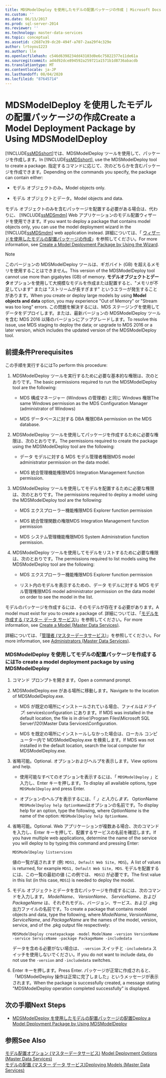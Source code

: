 ```yaml
---
title: MDSModelDeploy を使用したモデルの配置パッケージの作成 | Microsoft Docs
ms.custom: ''
ms.date: 06/13/2017
ms.prod: sql-server-2014
ms.reviewer: ''
ms.technology: master-data-services
ms.topic: conceptual
ms.assetid: c2687e39-dc20-494f-a707-2aa29f4c329e
author: lrtoyou1223
ms.author: lle
ms.openlocfilehash: c546d6398234dd43103d0e6c75822377e11de61a
ms.sourcegitcommit: ad4d92dce894592a259721a1571b1d8736abacdb
ms.translationtype: MT
ms.contentlocale: ja-JP
ms.lasthandoff: 08/04/2020
ms.locfileid: "87645714"
---
```

# <a name="create-a-model-deployment-package-by-using-mdsmodeldeploy"></a><span data-ttu-id="8a75f-102">MDSModelDeploy を使用したモデルの配置パッケージの作成</span><span class="sxs-lookup"><span data-stu-id="8a75f-102">Create a Model Deployment Package by Using MDSModelDeploy</span></span>
  <span data-ttu-id="8a75f-103">[!INCLUDE[ssMDSshort](../includes/ssmdsshort-md.md)]では、MDSModelDeploy ツールを使用して、パッケージを作成します。</span><span class="sxs-lookup"><span data-stu-id="8a75f-103">In [!INCLUDE[ssMDSshort](../includes/ssmdsshort-md.md)], use the MDSModelDeploy tool to create a package.</span></span> <span data-ttu-id="8a75f-104">指定するコマンドに応じて、次のどちらかを含むパッケージを作成できます。</span><span class="sxs-lookup"><span data-stu-id="8a75f-104">Depending on the commands you specify, the package can contain either:</span></span>  
  
-   <span data-ttu-id="8a75f-105">モデル オブジェクトのみ。</span><span class="sxs-lookup"><span data-stu-id="8a75f-105">Model objects only.</span></span>  
  
-   <span data-ttu-id="8a75f-106">モデル オブジェクトとデータ。</span><span class="sxs-lookup"><span data-stu-id="8a75f-106">Model objects and data.</span></span>  
  
 <span data-ttu-id="8a75f-107">モデル オブジェクトのみを含むパッケージを配置する必要がある場合は、代わりに、 [!INCLUDE[ssMDSmdm](../includes/ssmdsmdm-md.md)] Web アプリケーションのモデル配置ウィザードを使用できます。</span><span class="sxs-lookup"><span data-stu-id="8a75f-107">If you want to deploy a package that contains model objects only, you can use the model deployment wizard in the [!INCLUDE[ssMDSmdm](../includes/ssmdsmdm-md.md)] web application instead.</span></span> <span data-ttu-id="8a75f-108">詳細については、「 [ウィザードを使用したモデルの配置パッケージの作成](../../2014/master-data-services/create-a-model-deployment-package-by-using-the-wizard.md)」を参照してください。</span><span class="sxs-lookup"><span data-stu-id="8a75f-108">For more information, see [Create a Model Deployment Package by Using the Wizard](../../2014/master-data-services/create-a-model-deployment-package-by-using-the-wizard.md).</span></span>  
> [!NOTE]  
> <span data-ttu-id="8a75f-109">このバージョンの MDSModelDeploy ツールは、ギガバイト (GB) を超えるメモリを使用することはできません。</span><span class="sxs-lookup"><span data-stu-id="8a75f-109">This version of the MDSModelDeploy tool cannot use more than gigabytes (GB) of memory.</span></span> <span data-ttu-id="8a75f-110">**モデルオブジェクトとデータ**オプションを使用して大規模なモデルを作成または配置すると、"メモリが不足しています" または "ストリームが長すぎます" というエラーが発生することがあります。</span><span class="sxs-lookup"><span data-stu-id="8a75f-110">When you create or deploy large models by using **Model objects and data** option, you may experience "Out of Memory" or "Stream was too long" errors.</span></span> <span data-ttu-id="8a75f-111">この問題を解決するには、MDS ステージングを使用してデータをデプロイします。または、最新バージョンの MDSModelDeploy ツールを含む MDS 2016 以降のバージョンにアップグレードします。</span><span class="sxs-lookup"><span data-stu-id="8a75f-111">To resolve this issue, use MDS staging to deploy the data; or upgrade to MDS 2016 or a later version, which includes the updated version of the MDSModelDeploy tool.</span></span>
## <a name="prerequisites"></a><span data-ttu-id="8a75f-112">前提条件</span><span class="sxs-lookup"><span data-stu-id="8a75f-112">Prerequisites</span></span>  
 <span data-ttu-id="8a75f-113">この手順を実行するには</span><span class="sxs-lookup"><span data-stu-id="8a75f-113">To perform this procedure:</span></span>  
  
1.  <span data-ttu-id="8a75f-114">MDSModelDeploy ツールを実行するために必要な基本的な権限は、次のとおりです。</span><span class="sxs-lookup"><span data-stu-id="8a75f-114">The basic permissions required to run the MDSModelDeploy tool are the following:</span></span>  
  
    -   <span data-ttu-id="8a75f-115">MDS 構成マネージャー (Windows の管理者) と同じ Windows 権限</span><span class="sxs-lookup"><span data-stu-id="8a75f-115">The same Windows permission as the MDS Configuration Manager (administrator of Windows)</span></span>  
  
    -   <span data-ttu-id="8a75f-116">MDS データベースに対する DBA 権限</span><span class="sxs-lookup"><span data-stu-id="8a75f-116">DBA permission on the MDS database.</span></span>  
  
2.  <span data-ttu-id="8a75f-117">MDSModelDeploy ツールを使用してパッケージを作成するために必要な権限は、次のとおりです。</span><span class="sxs-lookup"><span data-stu-id="8a75f-117">The permissions required to create the package using the MDSModelDeploy tool are the following:</span></span>  
  
    -   <span data-ttu-id="8a75f-118">データ モデルに対する MDS モデル管理者権限</span><span class="sxs-lookup"><span data-stu-id="8a75f-118">MDS model administrator permission on the data model.</span></span>  
  
    -   <span data-ttu-id="8a75f-119">MDS 統合管理機能権限</span><span class="sxs-lookup"><span data-stu-id="8a75f-119">MDS Integration Management function permission.</span></span>  
  
3.  <span data-ttu-id="8a75f-120">MDSModelDeploy ツールを使用してモデルを配置するために必要な権限は、次のとおりです。</span><span class="sxs-lookup"><span data-stu-id="8a75f-120">The permissions required to deploy a model using the MDSModelDeploy tool are the following:</span></span>  
  
    -   <span data-ttu-id="8a75f-121">MDS エクスプローラー機能権限</span><span class="sxs-lookup"><span data-stu-id="8a75f-121">MDS Explorer function permission</span></span>  
  
    -   <span data-ttu-id="8a75f-122">MDS 統合管理関数の権限</span><span class="sxs-lookup"><span data-stu-id="8a75f-122">MDS Integration Management function permission</span></span>  
  
    -   <span data-ttu-id="8a75f-123">MDS システム管理機能権限</span><span class="sxs-lookup"><span data-stu-id="8a75f-123">MDS System Administration function permission.</span></span>  
  
4.  <span data-ttu-id="8a75f-124">MDSModelDeploy ツールを使用してモデルをリストするために必要な権限は、次のとおりです。</span><span class="sxs-lookup"><span data-stu-id="8a75f-124">The permissions required to list models using the MDSModelDeploy tool are the following:</span></span>  
  
    -   <span data-ttu-id="8a75f-125">MDS エクスプローラー機能権限</span><span class="sxs-lookup"><span data-stu-id="8a75f-125">MDS Explorer function permission</span></span>  
  
    -   <span data-ttu-id="8a75f-126">リスト内のモデルを表示するための、データ モデルに対する MDS モデル管理権限</span><span class="sxs-lookup"><span data-stu-id="8a75f-126">MDS model administrator permission on the data model on order to see the model in the list.</span></span>  
  
 <span data-ttu-id="8a75f-127">モデルのパッケージを作成するには、そのモデルが存在する必要があります。</span><span class="sxs-lookup"><span data-stu-id="8a75f-127">A model must exist for you to create a package of.</span></span> <span data-ttu-id="8a75f-128">詳細については、「[モデルを作成する (マスター データ サービス)](create-a-model-master-data-services.md)」を参照してください。</span><span class="sxs-lookup"><span data-stu-id="8a75f-128">For more information, see [Create a Model &#40;Master Data Services&#41;](create-a-model-master-data-services.md).</span></span>  
  
 <span data-ttu-id="8a75f-129">詳細については、「[管理者 &#40;マスターデータサービス&#41;](../../2014/master-data-services/administrators-master-data-services.md)」を参照してください。</span><span class="sxs-lookup"><span data-stu-id="8a75f-129">For more information, see [Administrators &#40;Master Data Services&#41;](../../2014/master-data-services/administrators-master-data-services.md).</span></span>  
  
### <a name="to-create-a-model-deployment-package-by-using-mdsmodeldeploy"></a><span data-ttu-id="8a75f-130">MDSModelDeploy を使用してモデルの配置パッケージを作成するには</span><span class="sxs-lookup"><span data-stu-id="8a75f-130">To create a model deployment package by using MDSModelDeploy</span></span>  
  
1.  <span data-ttu-id="8a75f-131">コマンド プロンプトを開きます。</span><span class="sxs-lookup"><span data-stu-id="8a75f-131">Open a command prompt.</span></span>  
  
2.  <span data-ttu-id="8a75f-132">MDSModelDeploy.exe がある場所に移動します。</span><span class="sxs-lookup"><span data-stu-id="8a75f-132">Navigate to the location of MDSModelDeploy.exe.</span></span>  
  
    -   <span data-ttu-id="8a75f-133">MDS が既定の場所にインストールされている場合、ファイルは*ドライブ*: services\configuration にあります。</span><span class="sxs-lookup"><span data-stu-id="8a75f-133">If MDS was installed in the default location, the file is in *drive*:\Program Files\Microsoft SQL Server\120\Master Data Services\Configuration.</span></span>  
  
    -   <span data-ttu-id="8a75f-134">MDS を既定の場所にインストールしなかった場合は、ローカル コンピューター内で MDSModelDeploy.exe を検索します。</span><span class="sxs-lookup"><span data-stu-id="8a75f-134">If MDS was not installed in the default location, search the local computer for MDSModelDeploy.exe.</span></span>  
  
3.  <span data-ttu-id="8a75f-135">省略可能。</span><span class="sxs-lookup"><span data-stu-id="8a75f-135">Optional.</span></span> <span data-ttu-id="8a75f-136">オプションおよびヘルプを表示します。</span><span class="sxs-lookup"><span data-stu-id="8a75f-136">View options and help.</span></span>  
  
    -   <span data-ttu-id="8a75f-137">使用可能なすべてのオプションを表示するには、「 `MDSModelDeploy` 」と入力し、Enter キーを押します。</span><span class="sxs-lookup"><span data-stu-id="8a75f-137">To display all available options, type `MDSModelDeploy` and press Enter.</span></span>  
  
    -   <span data-ttu-id="8a75f-138">オプションのヘルプを表示するには、「 *」と入力します。* OptionName `MDSModelDeploy help OptionName`はオプションの名前です。</span><span class="sxs-lookup"><span data-stu-id="8a75f-138">To display help for an option, type the following, where *OptionName* is the name of the option: `MDSModelDeploy help OptionName`.</span></span>  
  
4.  <span data-ttu-id="8a75f-139">省略可能。</span><span class="sxs-lookup"><span data-stu-id="8a75f-139">Optional.</span></span> <span data-ttu-id="8a75f-140">Web アプリケーションが複数ある場合、次のコマンドを入力し、Enter キーを押して、配置するサービスの名前を確認します。</span><span class="sxs-lookup"><span data-stu-id="8a75f-140">If you have multiple web applications, determine the name of the service you will deploy to by typing this command and pressing Enter:</span></span>  
  
    ```  
    MDSModelDeploy listservices  
    ```  
  
     <span data-ttu-id="8a75f-141">値の一覧が返されます (例: `MDS1, Default Web Site, MDS`)。</span><span class="sxs-lookup"><span data-stu-id="8a75f-141">A list of values is returned, for example `MDS1, Default Web Site, MDS`.</span></span> <span data-ttu-id="8a75f-142">モデルを配置するには、この一覧の最初の値 (この例では、 `MDS1`) が必要です。</span><span class="sxs-lookup"><span data-stu-id="8a75f-142">The first value in this list (in this case, `MDS1`) is needed to deploy the model.</span></span>  
  
5.  <span data-ttu-id="8a75f-143">モデル オブジェクトとデータを含むパッケージを作成するには、次のコマンドを入力します。 *ModelName*、 *VersionName*、 *ServiceName*、および *PackageName* は、それぞれモデル、バージョン、サービス、および .pkg 出力ファイルの名前です。</span><span class="sxs-lookup"><span data-stu-id="8a75f-143">To create a package that contains model objects and data, type the following, where *ModelName*, *VersionName*, *ServiceName*,  and *PackageName* are the names of the model, version, service, and of the .pkg output file respectively:</span></span>  
  
    ```  
    MDSModelDeploy createpackage -model ModelName -version VersionName -service ServiceName -package PackageName -includedata  
    ```  
  
     <span data-ttu-id="8a75f-144">データを含める必要がない場合は、 `-version` スイッチと `-includedata` スイッチを使用しないでください。</span><span class="sxs-lookup"><span data-stu-id="8a75f-144">If you do not want to include data, do not use the `-version` and `-includedata` switches.</span></span>  
  
6.  <span data-ttu-id="8a75f-145">Enter キーを押します。</span><span class="sxs-lookup"><span data-stu-id="8a75f-145">Press Enter.</span></span> <span data-ttu-id="8a75f-146">パッケージが正常に作成されると、「MDSModelDeploy 操作は正常に完了しました」というメッセージが表示されます。</span><span class="sxs-lookup"><span data-stu-id="8a75f-146">When the package is successfully created, a message stating "MDSModelDeploy operation completed successfully" is displayed.</span></span>  
  
## <a name="next-steps"></a><span data-ttu-id="8a75f-147">次の手順</span><span class="sxs-lookup"><span data-stu-id="8a75f-147">Next Steps</span></span>  
  
-   [<span data-ttu-id="8a75f-148">MDSModelDeploy を使用したモデルの配置パッケージの配置</span><span class="sxs-lookup"><span data-stu-id="8a75f-148">Deploy a Model Deployment Package by Using MDSModelDeploy</span></span>](../../2014/master-data-services/deploy-a-model-deployment-package-by-using-mdsmodeldeploy.md)  
  
## <a name="see-also"></a><span data-ttu-id="8a75f-149">参照</span><span class="sxs-lookup"><span data-stu-id="8a75f-149">See Also</span></span>  
 <span data-ttu-id="8a75f-150">[モデル配置オプション &#40;マスターデータサービス&#41;](../../2014/master-data-services/model-deployment-options-master-data-services.md) </span><span class="sxs-lookup"><span data-stu-id="8a75f-150">[Model Deployment Options &#40;Master Data Services&#41;](../../2014/master-data-services/model-deployment-options-master-data-services.md) </span></span>  
 [<span data-ttu-id="8a75f-151">モデルの配置 (マスター データ サービス)</span><span class="sxs-lookup"><span data-stu-id="8a75f-151">Deploying Models &#40;Master Data Services&#41;</span></span>](../../2014/master-data-services/deploying-models-master-data-services.md)  
  
  
